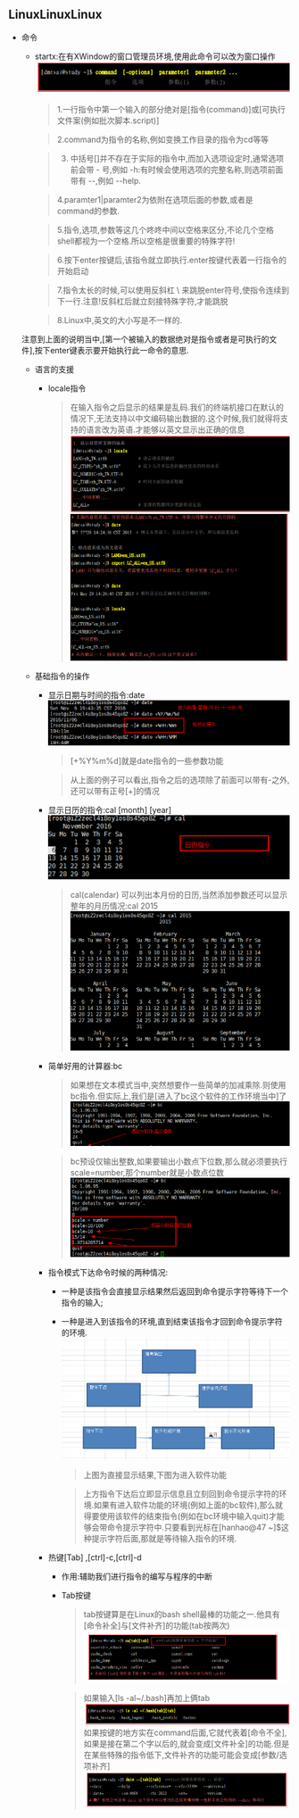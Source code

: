 ## LinuxLinuxLinux
+ 命令
  - startx:在有XWindow的窗口管理员环境,使用此命令可以改为窗口操作
  ![](/images/Linux指令.png)
    > 1.一行指令中第一个输入的部分绝对是[指令(command)]或[可执行文件案(例如批次脚本.script)]

    > 2.command为指令的名称,例如变换工作目录的指令为cd等等

    > 3. 中括号[]并不存在于实际的指令中,而加入选项设定时,通常选项前会带 - 号,例如 -h:有时候会使用选项的完整名称,则选项前面带有 --,例如 --help.

    > 4.paramter1|paramter2为依附在选项后面的参数,或者是command的参数.

    > 5.指令,选项,参数等这几个咚咚中间以空格来区分,不论几个空格shell都视为一个空格.所以空格是很重要的特殊字符!

    > 6.按下enter按键后,该指令就立即执行.enter按键代表着一行指令的开始启动

    > 7.指令太长的时候,可以使用反斜杠 \ 来跳脱enter符号,使指令连续到下一行.注意!反斜杠后就立刻接特殊字符,才能跳脱

    > 8.Linux中,英文的大小写是不一样的.

  注意到上面的说明当中,[第一个被输入的数据绝对是指令或者是可执行的文件],按下enter键表示要开始执行此一命令的意思.
  + 语言的支援
    - locale指令
      > 在输入指令之后显示的结果是乱码.我们的终端机接口在默认的情况下,无法支持以中文编码输出数据的.这个时候,我们就得将支持的语言改为英语.才能够以英文显示出正确的信息
      ![](/images/locale指令1.png)
      ![](/images/locale指令2.png)

  + 基础指令的操作
    - 显示日期与时间的指令:date
    ![](/images/date指令.png)
      > [+%Y%m%d]就是date指令的一些参数功能

      > 从上面的例子可以看出,指令之后的选项除了前面可以带有-之外,还可以带有正号[+]的情况

    - 显示日历的指令:cal [month] [year]
      ![](/images/cal.png)
      > cal(calendar) 可以列出本月份的日历,当然添加参数还可以显示整年的月历情况:cal 2015
      ![](/images/calpam.png)

    - 简单好用的计算器:bc
      > 如果想在文本模式当中,突然想要作一些简单的加减乘除.则使用bc指令.但实际上,我们是[进入了bc这个软件的工作环境当中]了
        ![](/images/bc_quit.png)

      >  bc预设仅输出整数,如果要输出小数点下位数,那么就必须要执行scale=number,那个number就是小数点位数
        ![](/images/scale.png)

    + 指令模式下达命令时候的两种情况:
      - 一种是该指令会直接显示结果然后返回到命令提示字符等待下一个指令的输入;
      - 一种是进入到该指令的环境,直到结束该指令才回到命令提示字符的环境.
      ![](/images/指令模式.png)
        > 上图为直接显示结果,下图为进入软件功能

        > 上方指令下达后立即显示信息且立刻回到命令提示字符的环境.如果有进入软件功能的环境(例如上面的bc软件),那么就得要使用该软件的结束指令(例如在bc环境中输入quit)才能够会带命令提示字符中.只要看到光标在[hanhao@47 ~]$这种提示字符后面,那就是等待输入指令的环境.

    + 热键[Tab] ,[ctrl]-c,[ctrl]-d
      - 作用:辅助我们进行指令的编写与程序的中断
      - Tab按键
        > tab按键算是在Linux的bash shell最棒的功能之一.他具有[命令补全]与[文件补齐]的功能(tab按两次)
        ![](/images/tab.png)

        > 如果输入[ls -al~/.bash]再加上俩tab
        ![](/images/tabfile.png)
        > 如果按键的地方实在command后面,它就代表着[命令不全],
        如果是接在第二个字以后的,就会变成[文件补全]的功能.但是在某些特殊的指令低下,文件补齐的功能可能会变成[参数/选项补齐]
        ![](/images/tabdate.png)
